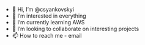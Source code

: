 - 👋 Hi, I’m @csyankovskyi
- 👀 I’m interested in everything
- 🌱 I’m currently learning AWS
- 💞️ I’m looking to collaborate on interesting projects
- 📫 How to reach me - email

<!---
csyankovskyi/csyankovskyi is a ✨ special ✨ repository because its `README.md` (this file) appears on your GitHub profile.
You can click the Preview link to take a look at your changes.
--->
